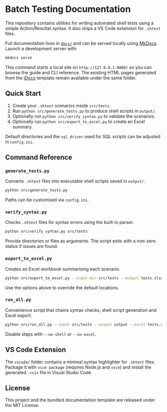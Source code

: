 # Batch Testing Documentation

This repository contains utilities for writing automated shell tests using a simple Action/Resultat syntax. It also ships a VS Code extension for `.shtest` files.

Full documentation lives in [`docs/`](docs/index.md) and can be served locally using [MkDocs](https://www.mkdocs.org/).
Launch a development server with:

```bash
mkdocs serve
```

This command starts a local site on `http://127.0.0.1:8000/` so you can browse the guide and CLI reference.
The existing HTML pages generated from the [iDocs](https://github.com/harnishdesign/iDocs) template remain available under the same folder.

## Quick Start
1. Create your `.shtest` scenarios inside `src/tests`.
2. Run `python src/generate_tests.py` to produce shell scripts in `output/`.
3. Optionally run `python src/verify_syntax.py` to validate the scenarios.
4. Optionally run `python src/export_to_excel.py` to create an Excel summary.

Default directories and the `sql_driver` used for SQL scripts can be adjusted in `config.ini`.

## Command Reference

### `generate_tests.py`
Converts `.shtest` files into executable shell scripts saved in `output/`.

```bash
python src/generate_tests.py
```

Paths can be customised via `config.ini`.

### `verify_syntax.py`
Checks `.shtest` files for syntax errors using the built-in parser.

```bash
python src/verify_syntax.py src/tests
```

Provide directories or files as arguments. The script exits with a non-zero
status if issues are found.

### `export_to_excel.py`
Creates an Excel workbook summarising each scenario.

```bash
python src/export_to_excel.py --input-dir src/tests --output tests.xlsx
```

Use the options above to override the default locations.

### `run_all.py`
Convenience script that chains syntax checks, shell script generation and Excel export.

```bash
python src/run_all.py --input src/tests --output output --excel tests.xlsx
```

Disable steps with `--no-shell` or `--no-excel`.

## VS Code Extension
The `vscode/` folder contains a minimal syntax highlighter for `.shtest` files. Package it with `vsce package` (requires Node.js and `vsce`) and install the generated `.vsix` file in Visual Studio Code.

## License
This project and the bundled documentation template are released under the MIT License.
